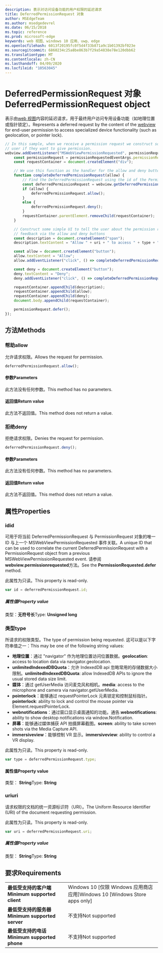 ```yaml
---
description: 表示对访问设备功能的用户权限的延迟请求
title: DeferredPermissionRequest 对象
author: MSEdgeTeam
ms.author: msedgedevrel
ms.date: 06/15/2018
ms.topic: reference
ms.prod: microsoft-edge
keywords: web 视图、windows 10 应用、uwp、edge
ms.openlocfilehash: 6013f20195fc0f5d4f33b871a9c1b01392bf023e
ms.sourcegitcommit: 6860234c25a8be863b7f29a54838e78e120dbb62
ms.translationtype: MT
ms.contentlocale: zh-CN
ms.lasthandoff: 04/09/2020
ms.locfileid: "10563045"
---
```

# <span data-ttu-id="9d211-104">DeferredPermissionRequest 对象</span><span class="sxs-lookup"><span data-stu-id="9d211-104">DeferredPermissionRequest object</span></span>

<span data-ttu-id="9d211-105">表示由[web 视图](../webview.md)内容的延迟请求，用于最终用户访问专用设备功能（如地理位置或指针锁定）。</span><span class="sxs-lookup"><span data-stu-id="9d211-105">Represents a deferred request by the content of the [webview](../webview.md) for end-user permission to access specialized device functionality (such as geolocation, or pointer lock).</span></span>

```js
// In this sample, when we receive a permission request we construct some basic UI to ask the
// user if they want to give permission.
webview.addEventListener("MSWebViewPermissionRequested", permissionRequestedEventArgs => {
    const permissionRequest = permissionRequestedEventArgs.permissionRequest;
    const requestContainer = document.createElement("div");

    // We use this function as the handler for the allow and deny buttons.
    function completeDeferredPermissionRequest(allow) {
        // Find the DeferredPermissionRequest using the id of the PermissionRequest we deferred.
        const deferredPermissionRequest = webview.getDeferredPermissionRequestById(permissionRequest.id);
        if (allow) {
            deferredPermissionRequest.allow();
        }
        else {
            deferredPermissionRequest.deny();
        }
        requestContainer.parentElement.removeChild(requestContainer);
    }

    // Construct some simple UI to tell the user about the permission request and get their
    // feedback via the allow and deny buttons
    const description = document.createElement("span");
    description.textContent = "Allow " + uri + " to access " + type + "?";

    const allow = document.createElement("button");
    allow.textContent = "Allow";
    allow.addEventListener("click", () => completeDeferredPermissionRequest(true));

    const deny = document.createElement("button");
    deny.textContent = "Deny";
    deny.addEventListener("click", () => completeDeferredPermissionRequest(false));

    requestContainer.appendChild(description);
    requestContainer.appendChild(allow);
    requestContainer.appendChild(deny);
    document.body.appendChild(requestContainer);

    permissionRequest.defer();
});
```

## <span data-ttu-id="9d211-106">方法</span><span class="sxs-lookup"><span data-stu-id="9d211-106">Methods</span></span>

### <span data-ttu-id="9d211-107">帮助</span><span class="sxs-lookup"><span data-stu-id="9d211-107">allow</span></span>

<span data-ttu-id="9d211-108">允许请求权限。</span><span class="sxs-lookup"><span data-stu-id="9d211-108">Allows the request for permission.</span></span>

```js
deferredPermissionRequest.allow();
```

#### <span data-ttu-id="9d211-109">参数</span><span class="sxs-lookup"><span data-stu-id="9d211-109">Parameters</span></span>

<span data-ttu-id="9d211-110">此方法没有任何参数。</span><span class="sxs-lookup"><span data-stu-id="9d211-110">This method has no parameters.</span></span>

#### <span data-ttu-id="9d211-111">返回值</span><span class="sxs-lookup"><span data-stu-id="9d211-111">Return value</span></span>

<span data-ttu-id="9d211-112">此方法不返回值。</span><span class="sxs-lookup"><span data-stu-id="9d211-112">This method does not return a value.</span></span>

### <span data-ttu-id="9d211-113">拒绝</span><span class="sxs-lookup"><span data-stu-id="9d211-113">deny</span></span>

<span data-ttu-id="9d211-114">拒绝请求权限。</span><span class="sxs-lookup"><span data-stu-id="9d211-114">Denies the request for permission.</span></span>

```js
deferredPermissionRequest.deny();
```

#### <span data-ttu-id="9d211-115">参数</span><span class="sxs-lookup"><span data-stu-id="9d211-115">Parameters</span></span>

<span data-ttu-id="9d211-116">此方法没有任何参数。</span><span class="sxs-lookup"><span data-stu-id="9d211-116">This method has no parameters.</span></span>

#### <span data-ttu-id="9d211-117">返回值</span><span class="sxs-lookup"><span data-stu-id="9d211-117">Return value</span></span>

<span data-ttu-id="9d211-118">此方法不返回值。</span><span class="sxs-lookup"><span data-stu-id="9d211-118">This method does not return a value.</span></span>

## <span data-ttu-id="9d211-119">属性</span><span class="sxs-lookup"><span data-stu-id="9d211-119">Properties</span></span>

### <span data-ttu-id="9d211-120">id</span><span class="sxs-lookup"><span data-stu-id="9d211-120">id</span></span>

<span data-ttu-id="9d211-121">可用于将当前 DeferredPermissionRequest 与 PermissionRequest 对象的唯一 ID 与上一个 MSWebViewPermissionRequested 事件关联。</span><span class="sxs-lookup"><span data-stu-id="9d211-121">A unique ID that can be used to correlate the current DeferredPermissionRequest with a PermissionRequest object from a previous MSWebViewPermissionRequested event.</span></span> <span data-ttu-id="9d211-122">请参阅**webview.permissionrequested**方法。</span><span class="sxs-lookup"><span data-stu-id="9d211-122">See the **PermissionRequested.defer** method.</span></span>

<span data-ttu-id="9d211-123">此属性为只读。</span><span class="sxs-lookup"><span data-stu-id="9d211-123">This property is read-only.</span></span>

```js
var id = deferredPermissionRequest.id;
```

##### <span data-ttu-id="9d211-124">属性值</span><span class="sxs-lookup"><span data-stu-id="9d211-124">Property value</span></span>

<span data-ttu-id="9d211-125">类型：**无符号长**</span><span class="sxs-lookup"><span data-stu-id="9d211-125">Type: **Unsigned long**</span></span>

### <span data-ttu-id="9d211-126">类型</span><span class="sxs-lookup"><span data-stu-id="9d211-126">type</span></span>

<span data-ttu-id="9d211-127">所请求的权限类型。</span><span class="sxs-lookup"><span data-stu-id="9d211-127">The type of permission being requested.</span></span> <span data-ttu-id="9d211-128">这可以是以下字符串值之一：</span><span class="sxs-lookup"><span data-stu-id="9d211-128">This may be one of the following string values:</span></span>

- <span data-ttu-id="9d211-129">**地理位置**：通过 "navigator" 作为地理位置访问位置数据。</span><span class="sxs-lookup"><span data-stu-id="9d211-129">**geolocation**: access to location data via navigator.geolocation.</span></span>
- <span data-ttu-id="9d211-130">**unlimitedIndexedDBQuota**：允许 IndexedDB api 忽略常用的存储数据大小限制。</span><span class="sxs-lookup"><span data-stu-id="9d211-130">**unlimitedIndexedDBQuota**: allow IndexedDB APIs to ignore the usual stored data size limit.</span></span>
- <span data-ttu-id="9d211-131">**媒体**：通过 getUserMedia 访问麦克风和相机。</span><span class="sxs-lookup"><span data-stu-id="9d211-131">**media**: access to the microphone and camera via navigator.getUserMedia.</span></span>
- <span data-ttu-id="9d211-132">**pointerlock**：能够通过 requestPointerLock 元素锁定和控制鼠标指针。</span><span class="sxs-lookup"><span data-stu-id="9d211-132">**pointerlock**: ability to lock and control the mouse pointer via Element.requestPointerLock.</span></span>
- <span data-ttu-id="9d211-133">**webnotifications**：通过窗口显示桌面通知的功能。通告.</span><span class="sxs-lookup"><span data-stu-id="9d211-133">**webnotifications**: ability to show desktop notifications via window.Notification.</span></span>
- <span data-ttu-id="9d211-134">**屏幕**：能够通过媒体捕获 API 拍摄屏幕截图。</span><span class="sxs-lookup"><span data-stu-id="9d211-134">**screen**: ability to take screen shots via the Media Capture API.</span></span>
- <span data-ttu-id="9d211-135">**immersiveview**：能够控制 VR 显示。</span><span class="sxs-lookup"><span data-stu-id="9d211-135">**immersiveview**: ability to control a VR display.</span></span>

<span data-ttu-id="9d211-136">此属性为只读。</span><span class="sxs-lookup"><span data-stu-id="9d211-136">This property is read-only.</span></span>

```js
var type = deferredPermissionRequest.type;
```

#### <span data-ttu-id="9d211-137">属性值</span><span class="sxs-lookup"><span data-stu-id="9d211-137">Property value</span></span>

<span data-ttu-id="9d211-138">类型： **String**</span><span class="sxs-lookup"><span data-stu-id="9d211-138">Type: **String**</span></span>

### <span data-ttu-id="9d211-139">uri</span><span class="sxs-lookup"><span data-stu-id="9d211-139">uri</span></span>

<span data-ttu-id="9d211-140">请求权限的文档的统一资源标识符（URI）。</span><span class="sxs-lookup"><span data-stu-id="9d211-140">The Uniform Resource Identifier (URI) of the document requesting permission.</span></span>

<span data-ttu-id="9d211-141">此属性为只读。</span><span class="sxs-lookup"><span data-stu-id="9d211-141">This property is read-only.</span></span>

```js
var uri = deferredPermissionRequest.uri;
```

##### <span data-ttu-id="9d211-142">属性值</span><span class="sxs-lookup"><span data-stu-id="9d211-142">Property value</span></span>

<span data-ttu-id="9d211-143">类型： **String**</span><span class="sxs-lookup"><span data-stu-id="9d211-143">Type: **String**</span></span>

## <span data-ttu-id="9d211-144">要求</span><span class="sxs-lookup"><span data-stu-id="9d211-144">Requirements</span></span>

|                                           |                                      |
|-------------------------------------------|--------------------------------------|
| <strong><span data-ttu-id="9d211-145">最低受支持的客户端</span><span class="sxs-lookup"><span data-stu-id="9d211-145">Minimum supported client</span></span></strong> | <span data-ttu-id="9d211-146">Windows 10 [仅限 Windows 应用商店应用]</span><span class="sxs-lookup"><span data-stu-id="9d211-146">Windows 10 [Windows Store apps only]</span></span> |
| <strong><span data-ttu-id="9d211-147">最低受支持的服务器</span><span class="sxs-lookup"><span data-stu-id="9d211-147">Minimum supported server</span></span></strong> |            <span data-ttu-id="9d211-148">不支持</span><span class="sxs-lookup"><span data-stu-id="9d211-148">Not supported</span></span>             |
| <strong><span data-ttu-id="9d211-149">最低受支持的电话</span><span class="sxs-lookup"><span data-stu-id="9d211-149">Minimum supported phone</span></span></strong>  |            <span data-ttu-id="9d211-150">不支持</span><span class="sxs-lookup"><span data-stu-id="9d211-150">Not supported</span></span>             |

